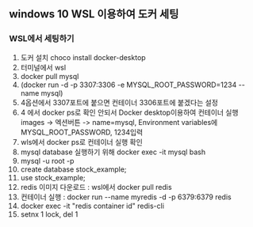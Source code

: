 ## windows 10 WSL 이용하여 도커 세팅

###  WSL에서 세팅하기
1. 도커 설치 choco install docker-desktop
2. 터미널에서 wsl
3. docker pull mysql
4. (docker run -d -p 3307:3306 -e MYSQL_ROOT_PASSWORD=1234 --name mysql)
5. 4옵션에서 3307포트에 붙으면 컨테이너 3306포트에 붙겠다는 설정 
6. 4 에서 docker ps로 확인 안되서 Docker desktop이용하여 컨테이너 실행 <br>images -> 엑션버튼 -> name=mysql, Environment variables에 MYSQL_ROOT_PASSWORD, 1234입력
7. wls에서 docker ps로 컨테이너 실행 확인
8. mysql database 실행하기 위해 docker exec -it mysql bash
9. mysql -u root -p
10. create database stock_example;
11. use stock_example;
12. redis 이미지 다운로드 : wsl에서 docker pull redis
13. 컨테이너 실행 : docker run --name myredis -d -p 6379:6379 redis
14. docker exec -it "redis container id" redis-cli
15. setnx 1 lock, del 1